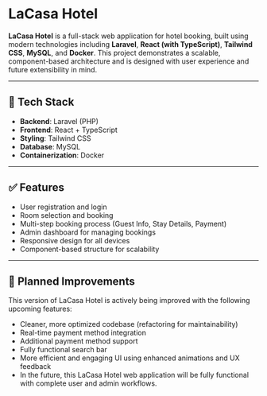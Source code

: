 # LaCasa Hotel

**LaCasa Hotel** is a full-stack web application for hotel booking, built using modern technologies including **Laravel**, **React (with TypeScript)**, **Tailwind CSS**, **MySQL**, and **Docker**. This project demonstrates a scalable, component-based architecture and is designed with user experience and future extensibility in mind.

---

## 🚀 Tech Stack

- **Backend**: Laravel (PHP)
- **Frontend**: React + TypeScript
- **Styling**: Tailwind CSS
- **Database**: MySQL
- **Containerization**: Docker

---

## ✅ Features

- User registration and login  
- Room selection and booking  
- Multi-step booking process (Guest Info, Stay Details, Payment)  
- Admin dashboard for managing bookings  
- Responsive design for all devices  
- Component-based structure for scalability  

---

## 🔧 Planned Improvements

This version of LaCasa Hotel is actively being improved with the following upcoming features:

- Cleaner, more optimized codebase (refactoring for maintainability)  
- Real-time payment method integration  
- Additional payment method support  
- Fully functional search bar  
- More efficient and engaging UI using enhanced animations and UX feedback  
- In the future, this LaCasa Hotel web application will be fully functional with complete user and admin workflows.
